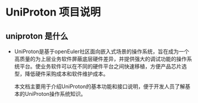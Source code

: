 # UniProton 项目说明

## uniproton 是什么

- UniProton是基于openEuler社区面向嵌入式场景的操作系统，旨在成为一个高质量的为上层业务软件屏蔽底层硬件差异，并提供强大的调试功能的操作系统平台。使业务软件可以在不同的硬件平台之间快速移植，方便产品芯片选型，降低硬件采购成本和软件维护成本。

  本文档主要用于介绍UniProton的基本功能和接口说明，便于开发人员了解基本的UniProton操作系统知识。
